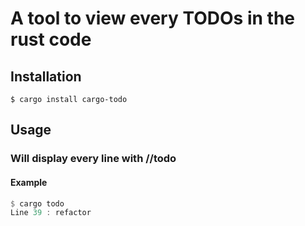 # A tool to view every TODOs in the rust code

## Installation
```
$ cargo install cargo-todo
```

## Usage 
### Will display every line with //todo
#### Example
```rust
$ cargo todo
Line 39 : refactor
```
